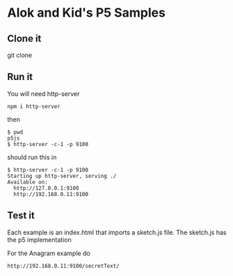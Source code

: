 # Alok and Kid's P5 Samples

## Clone it 

git clone <repo name>

## Run it

You will need http-server 
```
npm i http-server
```

then
```
$ pwd
p5js
$ http-server -c-1 -p 9100
```

should run this in 
```
$ http-server -c-1 -p 9100
Starting up http-server, serving ./
Available on:
  http://127.0.0.1:9100
  http://192.168.0.11:9100
```

## Test it

Each example is an index.html that imports a sketch.js file. The sketch.js has the p5 implementation

For the Anagram example do 
```
http://192.168.0.11:9100/secretText/
```

